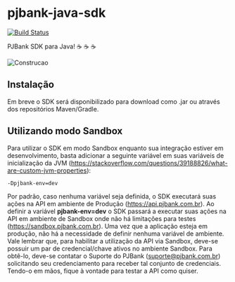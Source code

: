 # pjbank-java-sdk
[![Build Status](https://travis-ci.org/pjbank/pjbank-java-sdk.svg?branch=master)](https://travis-ci.org/pjbank/pjbank-java-sdk)

PJBank SDK para Java! :coffee: :coffee: :coffee:

![Construcao](https://openclipart.org/image/2400px/svg_to_png/231626/underconstruction.png)

## Instalação

Em breve o SDK será disponibilizado para download como .jar ou através dos repositórios Maven/Gradle.

## Utilizando modo Sandbox

Para utilizar o SDK em modo Sandbox enquanto sua integração estiver em desenvolvimento, basta adicionar a seguinte variável em suas variáveis de inicialização da JVM (https://stackoverflow.com/questions/39188826/what-are-custom-jvm-properties):

```
-Dpjbank-env=dev
```

Por padrão, caso nenhuma variável seja definida, o SDK executará suas ações na API em ambiente de Produção (https://api.pjbank.com.br). Ao definir a variável **pjbank-env=dev** o SDK passará a executar suas ações na API em ambiente de Sandbox onde não há limitações para testes (https://sandbox.pjbank.com.br). Uma vez que a aplicação esteja em produção, não há a necessidade de definir nenhuma variável de ambiente.
Vale lembrar que, para habilitar a utilização da API via Sandbox, deve-se possuir um par de credencial/chave ativos no ambiente Sandbox. Para obtê-lo, deve-se contatar o Suporte do PJBank (suporte@pjbank.com.br) solicitando seu credenciamento para receber tal conjunto de credenciais. Tendo-o em mãos, fique à vontade para testar a API como quiser.
